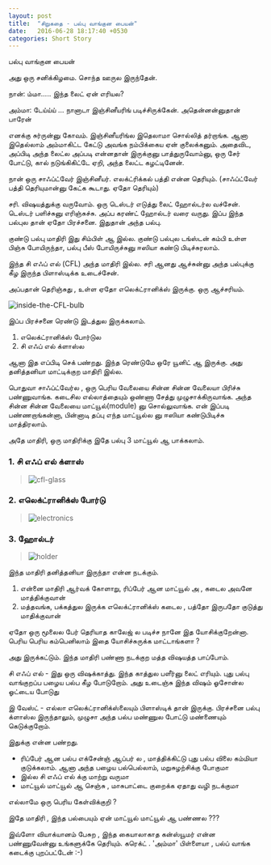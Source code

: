 ```yaml
---
layout: post
title:  "சிறுகதை - பல்பு வாங்குன பையன்"
date:   2016-06-28 18:17:40 +0530
categories: Short Story
---
```

பல்பு வாங்குன பையன்

அது ஒரு சனிக்கிழமை. சொந்த ஊருல இருந்தேன்.

நான்: ம்மா..... இந்த லைட் ஏன் எரியல?

அம்மா: டேய்ய்ய் ... நானாடா இஞ்சினீயரிங் படிச்சிருக்கேன். அதென்னன்னுதான் பாரேன்

எனக்கு சுர்ருன்னு கோவம். இஞ்சினீயரிங்ல இதெலாமா சொல்லித் தர்றாங்க. ஆனா இதெல்லாம் அம்மாகிட்ட கேட்டு அவங்க நம்பிக்கைய ஏன் குலைக்கனும். அதைவிட, அப்பிடி அந்த லைட்ல அப்படி என்னதான் இருக்குனு பாத்துருவோம்னு, ஒரு சேர் போட்டு, கால் நடுங்கிகிட்டே ஏறி, அந்த லைட்ட கழட்டினேன்.

நான் ஒரு சாஃப்ட்வேர் இஞ்சினீயர். எலக்ட்ரிக்கல் பத்தி என்ன தெரியும். (சாஃப்ட்வேர் பத்தி தெரியுமான்னு கேட்க கூடாது. ஏதோ தெரியும்)

சரி. விஷயத்துக்கு வருவோம். ஒரு டெஸ்டர் எடுத்து லைட் ஹோல்டர்ல வச்சேன். டெஸ்டர் பளிச்சுனு எரிஞ்சுச்சு. அப்ப கரண்ட் ஹோல்டர் வரை வருது. இப்ப இந்த பல்புல தான் ஏதோ பிரச்சனை. இதுதான் அந்த பல்பு.


குண்டு பல்பு மாதிரி இது சிம்பிள் ஆ இல்ல. குண்டு பல்புல டங்ஸ்டன் கம்பி உள்ள பிஞ்சு போயிருந்தா, பல்பு பீஸ் போயிருச்சுனு ஈஸியா  கண்டு பிடிச்சுரலாம்.

இந்த சி எஃப் எல் (CFL) அந்த மாதிரி இல்ல. சரி ஆனது ஆச்சுன்னு அந்த பல்புக்கு கீழ இருந்த பிளாஸ்டிக்க உடைச்சேன்.

அப்பதான் தெரிஞ்சுது , உள்ள ஏதோ எலெக்ட்ரானிக்ஸ் இருக்கு. ஒரு ஆச்சரியம்.

![inside-the-CFL-bulb](/images/2016-06-28/inside-bulb.jpg)

இப்ப பிரச்சனை ரெண்டு இடத்துல இருக்கலாம்.

1. எலெக்ட்ரானிக்ஸ் போர்டுல
2. சி எஃப் எல் க்ளாஸ்ல

ஆனா இத எப்பிடி செக் பண்றது. இந்த ரெண்டுமே ஒரே யூனிட் ஆ இருக்கு. அது தனித்தனியா மாட்டிக்குற மாதிரி இல்ல.


பொதுவா சாஃப்ட்வேர்ல , ஒரு பெரிய வேலையை சின்ன சின்ன வேலையா பிரிச்சு பண்ணுவாங்க. கடைசில எல்லாத்தையும் ஒண்ணா சேத்து முழுசாக்கிருவாங்க. அந்த சின்ன சின்ன வேலையை மாட்யூல்(module) னு சொல்லுவாங்க. என் இப்படி பண்ணறாங்கன்னா, பின்னாடி தப்பு எந்த மாட்யூல்ல னு ஈஸியா கண்டுபிடிச்சு மாத்திரலாம்.

அதே மாதிரி, ஒரு மாதிரிக்கு இதே பல்பு 3 மாட்யூல் ஆ பாக்கலாம்.


### 1. சி எஃப் எல் க்ளாஸ்
> ![cfl-glass](/images/2016-06-28/cfl-glass.jpg "1")

### 2. எலெக்ட்ரானிக்ஸ் போர்டு

> ![electronics](/images/2016-06-28/electronics.jpg "2")

### 3. ஹோல்டர்
> ![holder](/images/2016-06-28/holder.jpg "3")

இந்த மாதிரி தனித்தனியா இருந்தா என்ன நடக்கும்.

1. என்னை மாதிரி ஆர்வக் கோளாறு, ரிப்பேர் ஆன மாட்யூல் அ , கடைல அவனே மாத்திக்குவான்
2. மத்தவங்க, பக்கத்துல இருக்க எலெக்ட்ரானிக்ஸ் கடைல , பத்தோ இருபதோ குடுத்து மாதிக்குவான்

ஏதோ ஒரு மூலைல பேர் தெரியாத காலேஜ் ல படிச்ச நானே இத யோசிக்குறேன்னா. பெரிய பெரிய கம்பெனிலாம் இதை யோசிச்சுருக்க மாட்டாங்களா ?

அது இருக்கட்டும். இந்த மாதிரி பண்ணா நடக்குற மத்த விஷயத்த பாப்போம்.

சி எஃப் எல் - இது ஒரு விஷக்காத்து. இந்த காத்துல பளீர்னு லைட் எரியும். புது பல்பு வாங்குறப்ப பழைய பல்ப கீழ போடுறோம். அது உடைஞ்சு இந்த விஷம் ஓசோன்ல ஓட்டைய போடுது

இ வேஸ்ட் - எல்லா எலெக்ட்ரானிக்ஸ்லையும் பிளாஸ்டிக்  தான் இருக்கு. பிரச்சனை பல்பு க்ளாஸ்ல இருந்தாலும், முழுசா அந்த பல்ப மண்ணுல போட்டு மண்ணையும் கெடுக்குறோம்.


இதுக்கு என்ன பண்றது.

- ரிப்பேர் ஆன பல்ப எக்சேன்ஞ் ஆப்பர் ல , மாத்திக்கிட்டு புது பல்ப விலை கம்மியா குடுக்கலாம். ஆனா அந்த பழைய பல்பெல்லாம், மறுசுழற்சிக்கு போகுமா
- இல்ல சி எஃப் எல் க்கு மாற்று வருமா
- மாட்யூல் மாட்யூல் ஆ செஞ்சு , மாசுபாட்டை குறைக்க ஏதாது வழி நடக்குமா

எல்லாமே ஒரு பெரிய கேள்விக்குறி ?

இதே மாதிரி , இந்த பல்பையும் ஏன் மாட்யூல் மாட்யூல் ஆ பண்ணல ???

இவ்ளோ வியாக்யானம் பேசுற , இந்த கையாலாகாத கன்ஸ்யூமர்  என்ன பண்ணுவேன்னு உங்களுக்கே தெரியும். கரெக்ட் . 'அம்மா' பிள்ளையா , பல்ப் வாங்க கடைக்கு புறப்பட்டேன் :-)




